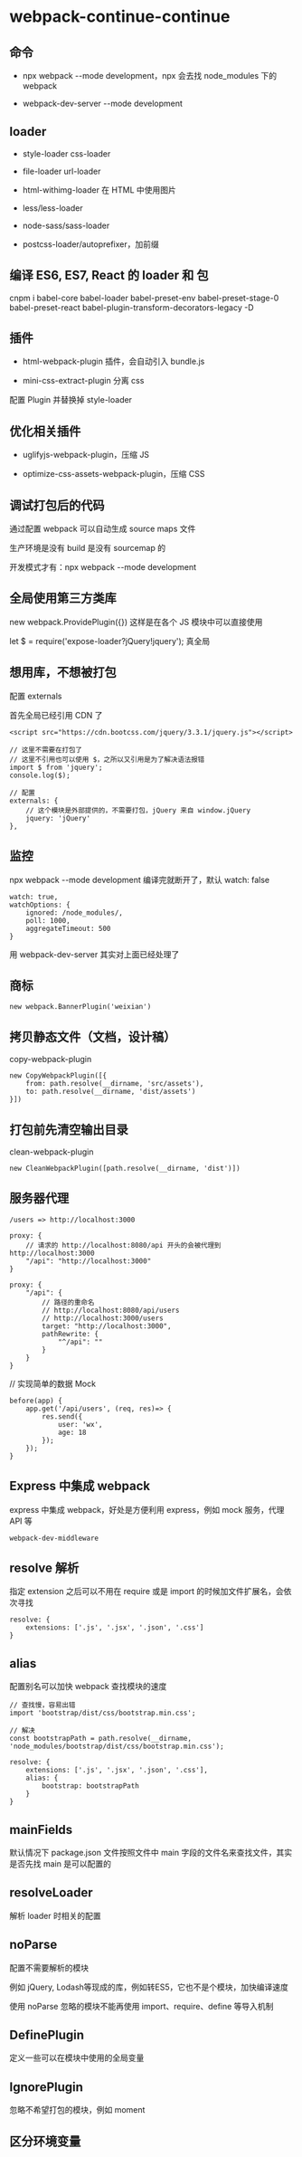 # webpack-continue-continue

## 命令

- npx webpack --mode development，npx 会去找 node_modules 下的 webpack

- webpack-dev-server --mode development

## loader

- style-loader css-loader

- file-loader url-loader

- html-withimg-loader 在 HTML 中使用图片

- less/less-loader

- node-sass/sass-loader

- postcss-loader/autoprefixer，加前缀

## 编译 ES6, ES7, React 的 loader 和 包

cnpm i babel-core babel-loader babel-preset-env babel-preset-stage-0 babel-preset-react babel-plugin-transform-decorators-legacy -D

## 插件

- html-webpack-plugin 插件，会自动引入 bundle.js

- mini-css-extract-plugin 分离 css

配置 Plugin 并替换掉 style-loader


## 优化相关插件

- uglifyjs-webpack-plugin，压缩 JS

- optimize-css-assets-webpack-plugin，压缩 CSS

## 调试打包后的代码

通过配置 webpack 可以自动生成 source maps 文件

生产环境是没有 build 是没有 sourcemap 的

开发模式才有：npx webpack --mode development 

## 全局使用第三方类库

new webpack.ProvidePlugin({}) 这样是在各个 JS 模块中可以直接使用

let $ = require('expose-loader?jQuery!jquery'); 真全局

## 想用库，不想被打包

配置 externals

首先全局已经引用 CDN 了

```
<script src="https://cdn.bootcss.com/jquery/3.3.1/jquery.js"></script>
```

```
// 这里不需要在打包了
// 这里不引用也可以使用 $，之所以又引用是为了解决语法报错
import $ from 'jquery';
console.log($);
```

```
// 配置
externals: {
    // 这个模块是外部提供的，不需要打包，jQuery 来自 window.jQuery
    jquery: 'jQuery'
},
```

## 监控

npx webpack --mode development 编译完就断开了，默认 watch: false

```
watch: true,
watchOptions: {
    ignored: /node_modules/,
    poll: 1000,
    aggregateTimeout: 500
}
```

用 webpack-dev-server 其实对上面已经处理了

## 商标

```
new webpack.BannerPlugin('weixian')
```

## 拷贝静态文件（文档，设计稿）

copy-webpack-plugin

```
new CopyWebpackPlugin([{
    from: path.resolve(__dirname, 'src/assets'),
    to: path.resolve(__dirname, 'dist/assets')
}])
```

## 打包前先清空输出目录

clean-webpack-plugin

```
new CleanWebpackPlugin([path.resolve(__dirname, 'dist')])
```

## 服务器代理

```
/users => http://localhost:3000
```

```
proxy: {
    // 请求的 http://localhost:8080/api 开头的会被代理到 http://localhost:3000
    "/api": "http://localhost:3000"
}
```

```
proxy: {
    "/api": {
        // 路径的重命名
        // http://localhost:8080/api/users
        // http://localhost:3000/users
        target: "http://localhost:3000",
        pathRewrite: {
            "^/api": ""
        }
    }
}
```

// 实现简单的数据 Mock
```
before(app) {
    app.get('/api/users', (req, res)=> {
        res.send({
            user: 'wx',
            age: 18
        });
    });
}
```

## Express 中集成 webpack

express 中集成 webpack，好处是方便利用 express，例如 mock 服务，代理 API 等

```
webpack-dev-middleware
```

## resolve 解析

指定 extension 之后可以不用在 require 或是 import 的时候加文件扩展名，会依次寻找

```
resolve: {
    extensions: ['.js', '.jsx', '.json', '.css']
}
```

## alias

配置别名可以加快 webpack 查找模块的速度

```
// 查找慢，容易出错
import 'bootstrap/dist/css/bootstrap.min.css';
```

```
// 解决
const bootstrapPath = path.resolve(__dirname, 'node_modules/bootstrap/dist/css/bootstrap.min.css');

resolve: {
    extensions: ['.js', '.jsx', '.json', '.css'],
    alias: {
        bootstrap: bootstrapPath
    }
}
```

## mainFields

默认情况下 package.json 文件按照文件中 main 字段的文件名来查找文件，其实是否先找 main 是可以配置的

## resolveLoader

解析 loader 时相关的配置

## noParse

配置不需要解析的模块

例如 jQuery, Lodash等现成的库，例如转ES5，它也不是个模块，加快编译速度

使用 noParse 忽略的模块不能再使用 import、require、define 等导入机制

## DefinePlugin

定义一些可以在模块中使用的全局变量

## IgnorePlugin

忽略不希望打包的模块，例如 moment

## 区分环境变量

 



